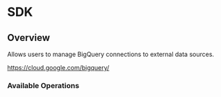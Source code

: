 # SDK

## Overview

Allows users to manage BigQuery connections to external data sources.

<https://cloud.google.com/bigquery/>
### Available Operations

